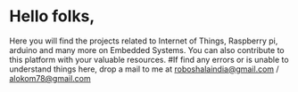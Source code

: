 # Hello folks,
Here you will find the projects related to Internet of Things, Raspberry pi, arduino and many more on Embedded Systems.
You can also contribute to this platform with your valuable resources.
#If find any errors or is unable to understand things here, drop a mail to me at roboshalaindia@gmail.com / alokom78@gmail.com
